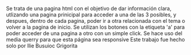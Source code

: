 Se trata de una pagina html con el objetivo de dar información clara, utlizando una pagina prinicipal para acceder a una de las 3 posibles, y despues, dentro de cada pagina, poder ir a otra relacionada con el tema o volver a la pagina de inicio. 
Se utilizan los botones con la etiqueta 'a' para poder acceder de una pagina a otro con un simple click.
Se hace uso del media querry para que esta página sea responsive
Este trabajo fue hecho solo por Ilie Busuioc Grigorita